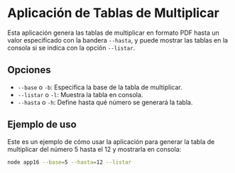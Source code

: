 # Aplicación de Tablas de Multiplicar

Esta aplicación genera las tablas de multiplicar en formato PDF hasta un valor especificado con la bandera `--hasta`, y puede mostrar las tablas en la consola si se indica con la opción `--listar`.

## Opciones

- `--base` o `-b`: Especifica la base de la tabla de multiplicar.
- `--listar` o `-l`: Muestra la tabla en consola.
- `--hasta` o `-h`: Define hasta qué número se generará la tabla.

## Ejemplo de uso

Este es un ejemplo de cómo usar la aplicación para generar la tabla de multiplicar del número 5 hasta el 12 y mostrarla en consola:

```bash
node app16 --base=5 --hasta=12 --listar

